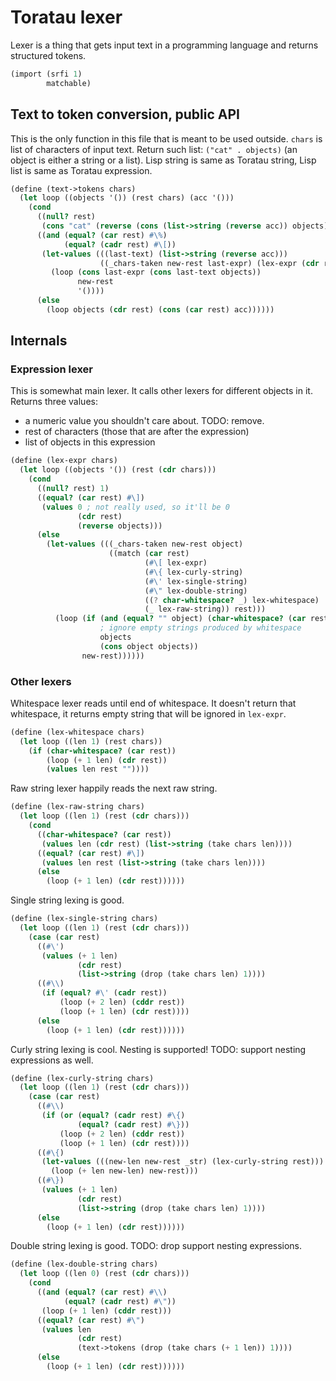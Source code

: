 # Toratau lexer

Lexer is a thing that gets input text in a programming language and returns structured tokens.

```scheme
(import (srfi 1)
        matchable)
```

## Text to token conversion, public API

This is the only function in this file that is meant to be used outside. `chars` is list of characters of input text. Return such list: `("cat" . objects)` (an object is either a string or a list). Lisp string is same as Toratau string, Lisp list is same as Toratau expression.

```scheme
(define (text->tokens chars)
  (let loop ((objects '()) (rest chars) (acc '()))
    (cond
      ((null? rest)
       (cons "cat" (reverse (cons (list->string (reverse acc)) objects))))
      ((and (equal? (car rest) #\%)
            (equal? (cadr rest) #\[))
       (let-values (((last-text) (list->string (reverse acc)))
                    ((_chars-taken new-rest last-expr) (lex-expr (cdr rest))))
         (loop (cons last-expr (cons last-text objects))
               new-rest
               '())))
      (else
        (loop objects (cdr rest) (cons (car rest) acc))))))
```

## Internals

### Expression lexer

This is somewhat main lexer. It calls other lexers for different objects in it. Returns three values:

- a numeric value you shouldn't care about. TODO: remove.
- rest of characters (those that are after the expression)
- list of objects in this expression

```scheme
(define (lex-expr chars)
  (let loop ((objects '()) (rest (cdr chars)))
    (cond
      ((null? rest) 1)
      ((equal? (car rest) #\])
       (values 0 ; not really used, so it'll be 0
               (cdr rest)
               (reverse objects)))
      (else
        (let-values (((_chars-taken new-rest object)
                      ((match (car rest)
                              (#\[ lex-expr)
                              (#\{ lex-curly-string)
                              (#\' lex-single-string)
                              (#\" lex-double-string)
                              ((? char-whitespace? _) lex-whitespace)
                              (_ lex-raw-string)) rest)))
          (loop (if (and (equal? "" object) (char-whitespace? (car rest)))
                    ; ignore empty strings produced by whitespace
                    objects
                    (cons object objects))
                new-rest))))))
```

### Other lexers

Whitespace lexer reads until end of whitespace. It doesn't return that whitespace, it returns empty string that will be ignored in `lex-expr`.

```scheme
(define (lex-whitespace chars)
  (let loop ((len 1) (rest chars))
    (if (char-whitespace? (car rest))
        (loop (+ 1 len) (cdr rest))
        (values len rest ""))))
```

Raw string lexer happily reads the next raw string.

```scheme
(define (lex-raw-string chars)
  (let loop ((len 1) (rest (cdr chars)))
    (cond
      ((char-whitespace? (car rest))
       (values len (cdr rest) (list->string (take chars len))))
      ((equal? (car rest) #\])
       (values len rest (list->string (take chars len))))
      (else
        (loop (+ 1 len) (cdr rest))))))
```

Single string lexing is good.

```scheme
(define (lex-single-string chars)
  (let loop ((len 1) (rest (cdr chars)))
    (case (car rest)
      ((#\')
       (values (+ 1 len)
               (cdr rest)
               (list->string (drop (take chars len) 1))))
      ((#\\)
       (if (equal? #\' (cadr rest))
           (loop (+ 2 len) (cddr rest))
           (loop (+ 1 len) (cdr rest))))
      (else
        (loop (+ 1 len) (cdr rest))))))
```

Curly string lexing is cool. Nesting is supported! TODO: support nesting expressions as well.

```scheme
(define (lex-curly-string chars)
  (let loop ((len 1) (rest (cdr chars)))
    (case (car rest)
      ((#\\)
       (if (or (equal? (cadr rest) #\{)
               (equal? (cadr rest) #\}))
           (loop (+ 2 len) (cddr rest))
           (loop (+ 1 len) (cdr rest))))
      ((#\{)
       (let-values (((new-len new-rest _str) (lex-curly-string rest)))
         (loop (+ len new-len) new-rest)))
      ((#\})
       (values (+ 1 len)
               (cdr rest)
               (list->string (drop (take chars len) 1))))
      (else
        (loop (+ 1 len) (cdr rest))))))
```

Double string lexing is good. TODO: drop support nesting expressions.

```scheme
(define (lex-double-string chars)
  (let loop ((len 0) (rest (cdr chars)))
    (cond
      ((and (equal? (car rest) #\\)
            (equal? (cadr rest) #\"))
       (loop (+ 1 len) (cddr rest)))
      ((equal? (car rest) #\")
       (values len
               (cdr rest)
               (text->tokens (drop (take chars (+ 1 len)) 1))))
      (else
        (loop (+ 1 len) (cdr rest))))))
```

